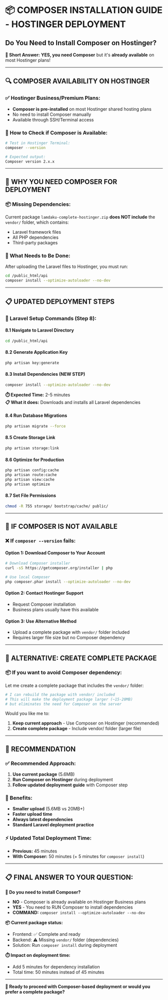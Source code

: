# 📦 COMPOSER INSTALLATION GUIDE - HOSTINGER DEPLOYMENT
## Do You Need to Install Composer on Hostinger?

**🎯 Short Answer:** **YES, you need Composer** but it's **already available** on most Hostinger plans!

---

## 🔍 **COMPOSER AVAILABILITY ON HOSTINGER**

### **✅ Hostinger Business/Premium Plans:**
- **Composer is pre-installed** on most Hostinger shared hosting plans
- No need to install Composer manually
- Available through SSH/Terminal access

### **🧪 How to Check if Composer is Available:**
```bash
# Test in Hostinger Terminal:
composer --version

# Expected output:
Composer version 2.x.x
```

---

## 🚀 **WHY YOU NEED COMPOSER FOR DEPLOYMENT**

### **📦 Missing Dependencies:**
Current package `lamdaku-complete-hostinger.zip` **does NOT include** the `vendor/` folder, which contains:
- Laravel framework files
- All PHP dependencies
- Third-party packages

### **🔧 What Needs to Be Done:**
After uploading the Laravel files to Hostinger, you must run:
```bash
cd /public_html/api
composer install --optimize-autoloader --no-dev
```

---

## 📋 **UPDATED DEPLOYMENT STEPS**

### **🎯 Laravel Setup Commands (Step 8):**

#### **8.1 Navigate to Laravel Directory**
```bash
cd /public_html/api
```

#### **8.2 Generate Application Key**
```bash
php artisan key:generate
```

#### **8.3 Install Dependencies (NEW STEP)**
```bash
composer install --optimize-autoloader --no-dev
```
**⏱️ Expected Time:** 2-5 minutes  
**📋 What it does:** Downloads and installs all Laravel dependencies

#### **8.4 Run Database Migrations**
```bash
php artisan migrate --force
```

#### **8.5 Create Storage Link**
```bash
php artisan storage:link
```

#### **8.6 Optimize for Production**
```bash
php artisan config:cache
php artisan route:cache
php artisan view:cache
php artisan optimize
```

#### **8.7 Set File Permissions**
```bash
chmod -R 755 storage/ bootstrap/cache/ public/
```

---

## 🚨 **IF COMPOSER IS NOT AVAILABLE**

### **❌ If `composer --version` fails:**

#### **Option 1: Download Composer to Your Account**
```bash
# Download Composer installer
curl -sS https://getcomposer.org/installer | php

# Use local Composer
php composer.phar install --optimize-autoloader --no-dev
```

#### **Option 2: Contact Hostinger Support**
- Request Composer installation
- Business plans usually have this available

#### **Option 3: Use Alternative Method**
- Upload a complete package with `vendor/` folder included
- Requires larger file size but no Composer dependency

---

## 🔧 **ALTERNATIVE: CREATE COMPLETE PACKAGE**

### **📦 If you want to avoid Composer dependency:**

Let me create a complete package that includes the `vendor/` folder:

```powershell
# I can rebuild the package with vendor/ included
# This will make the deployment package larger (~15-20MB)
# but eliminates the need for Composer on the server
```

Would you like me to:
1. **Keep current approach** - Use Composer on Hostinger (recommended)
2. **Create complete package** - Include vendor/ folder (larger file)

---

## 🎯 **RECOMMENDATION**

### **✅ Recommended Approach:**
1. **Use current package** (5.6MB)
2. **Run Composer on Hostinger** during deployment
3. **Follow updated deployment guide** with Composer step

### **🌟 Benefits:**
- **Smaller upload** (5.6MB vs 20MB+)
- **Faster upload time**
- **Always latest dependencies**
- **Standard Laravel deployment practice**

### **⚡ Updated Total Deployment Time:**
- **Previous:** 45 minutes
- **With Composer:** 50 minutes (+ 5 minutes for `composer install`)

---

## 📋 **FINAL ANSWER TO YOUR QUESTION:**

**🎯 Do you need to install Composer?**
- **NO** - Composer is already available on Hostinger Business plans
- **YES** - You need to RUN Composer to install dependencies
- **COMMAND:** `composer install --optimize-autoloader --no-dev`

**📦 Current package status:**
- Frontend: ✅ Complete and ready
- Backend: ⚠️ Missing `vendor/` folder (dependencies)
- Solution: Run `composer install` during deployment

**⏱️ Impact on deployment time:**
- Add 5 minutes for dependency installation
- Total time: 50 minutes instead of 45 minutes

---

**🚀 Ready to proceed with Composer-based deployment or would you prefer a complete package?**
